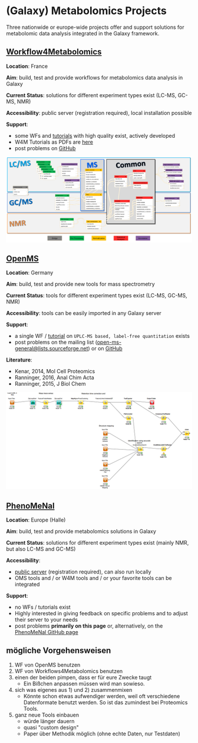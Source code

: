 # (Galaxy) Metabolomics Projects
Three nationwide or europe-wide projects offer and support solutions for metabolomic data analysis integrated in the Galaxy framework.

## [Workflow4Metabolomics](https://Workflow4Metabolomics.org)
**Location**: France

**Aim**: build, test and provide workflows for metabolomics data analysis in Galaxy

**Current Status**: solutions for different experiment types exist (LC-MS, GC-MS, NMR)

**Accessibility**: public server (registration required), local installation possible

**Support**:
- some WFs and [tutorials](http://workflow4metabolomics.org/howto) with high quality exist, actively developed
- W4M Tutorials as PDFs are [here](./Tutorials/)
- post problems on [GitHub](https://github.com/workflow4metabolomics/workflow4metabolomics/issues)

![W4M Tools](./images/W4M_workflow_overview.png)

## [OpenMS](http://www.openms.de/)
**Location**: Germany

**Aim**: build, test and provide new tools for mass spectrometry

**Current Status**: tools for different experiment types exist (LC-MS, GC-MS, NMR)

**Accessibility**: tools can be easily imported in any Galaxy server

**Support**: 
- a single WF / [tutorial](./OpenMS_Usertutorial_Metabolomics.pdf) on `UPLC-MS based, label-free quantitation` exists
- post problems on the mailing list (open-ms-general@lists.sourceforge.net) or on [GitHub](https://github.com/OpenMS/OpenMS/issues)

**Literature**:
- Kenar, 2014, Mol Cell Proteomics
- Ranninger, 2016, Anal Chim Acta
- Ranninger, 2015, J Biol Chem

![OpenMS WF](./images/OMS_WF.PNG)

## [PhenoMeNal](http://phenomenal-h2020.eu/home/)
**Location**: Europe (Halle)

**Aim**: build, test and provide metabolomics solutions in Galaxy

**Current Status**: solutions for different experiment types exist (mainly NMR, but also LC-MS and GC-MS)

**Accessibility**:
- [public server](public.phenomenal-h2020.eu) (registration required), can also run locally
- OMS tools and / or W4M tools and / or your favorite tools can be integrated

**Support**:
- no WFs / tutorials exist
- Highly interested in giving feedback on specific problems and to adjust their server to your needs
- post problems **primarily on this page** or, alternatively, on the [PhenoMeNal GitHub page](https://github.com/phnmnl/phenomenal-h2020)

## mögliche Vorgehensweisen
1. WF von OpenMS benutzen
2. WF von Workflows4Metabolomics benutzen
3. einen der beiden pimpen, dass er für eure Zwecke taugt
	- Ein Bißchen anpassen müssen wird man sowieso.
4. sich was eigenes aus 1) und 2) zusammenmixen
	- Könnte schon etwas aufwendiger werden, weil oft verschiedene Datenformate benutzt werden. So ist das zumindest bei Proteomics Tools.
5. ganz neue Tools einbauen
	- würde länger dauern
	- quasi "custom design"
	- Paper über Methodik möglich (ohne echte Daten, nur Testdaten)
